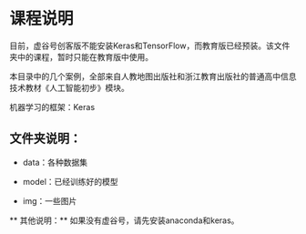 # 课程说明

目前，虚谷号创客版不能安装Keras和TensorFlow，而教育版已经预装。该文件夹中的课程，暂时只能在教育版中使用。

本目录中的几个案例，全部来自人教地图出版社和浙江教育出版社的普通高中信息技术教材《人工智能初步》模块。

机器学习的框架：Keras

## 文件夹说明：

- data：各种数据集

- model：已经训练好的模型

- img：一些图片

** 其他说明：** 如果没有虚谷号，请先安装anaconda和keras。
  
